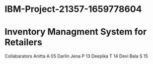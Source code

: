 # IBM-Project-21357-1659778604
# Inventory Managment System for Retailers
Collabarators
Anitta A 05
Darlin Jena P 13
Deepika T 14
Devi Bala S 15
